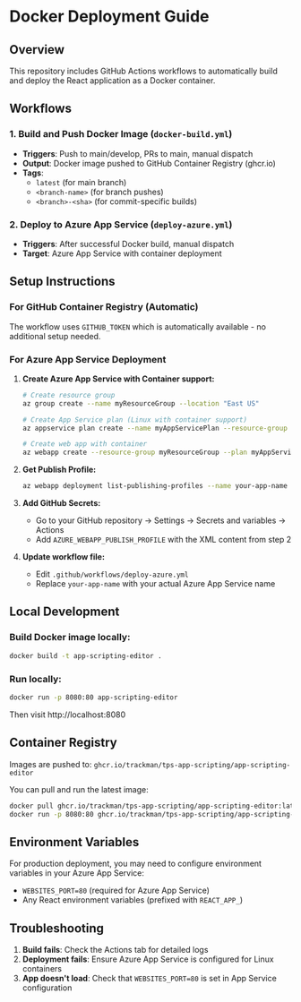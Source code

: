 # Docker Deployment Guide

## Overview
This repository includes GitHub Actions workflows to automatically build and deploy the React application as a Docker container.

## Workflows

### 1. Build and Push Docker Image (`docker-build.yml`)
- **Triggers**: Push to main/develop, PRs to main, manual dispatch
- **Output**: Docker image pushed to GitHub Container Registry (ghcr.io)
- **Tags**: 
  - `latest` (for main branch)
  - `<branch-name>` (for branch pushes)
  - `<branch>-<sha>` (for commit-specific builds)

### 2. Deploy to Azure App Service (`deploy-azure.yml`)
- **Triggers**: After successful Docker build, manual dispatch
- **Target**: Azure App Service with container deployment

## Setup Instructions

### For GitHub Container Registry (Automatic)
The workflow uses `GITHUB_TOKEN` which is automatically available - no additional setup needed.

### For Azure App Service Deployment

1. **Create Azure App Service with Container support:**
   ```bash
   # Create resource group
   az group create --name myResourceGroup --location "East US"
   
   # Create App Service plan (Linux with container support)
   az appservice plan create --name myAppServicePlan --resource-group myResourceGroup --sku B1 --is-linux
   
   # Create web app with container
   az webapp create --resource-group myResourceGroup --plan myAppServicePlan --name your-app-name --deployment-container-image-name nginx
   ```

2. **Get Publish Profile:**
   ```bash
   az webapp deployment list-publishing-profiles --name your-app-name --resource-group myResourceGroup --xml
   ```

3. **Add GitHub Secrets:**
   - Go to your GitHub repository → Settings → Secrets and variables → Actions
   - Add `AZURE_WEBAPP_PUBLISH_PROFILE` with the XML content from step 2

4. **Update workflow file:**
   - Edit `.github/workflows/deploy-azure.yml`
   - Replace `your-app-name` with your actual Azure App Service name

## Local Development

### Build Docker image locally:
```bash
docker build -t app-scripting-editor .
```

### Run locally:
```bash
docker run -p 8080:80 app-scripting-editor
```

Then visit http://localhost:8080

## Container Registry

Images are pushed to: `ghcr.io/trackman/tps-app-scripting/app-scripting-editor`

You can pull and run the latest image:
```bash
docker pull ghcr.io/trackman/tps-app-scripting/app-scripting-editor:latest
docker run -p 8080:80 ghcr.io/trackman/tps-app-scripting/app-scripting-editor:latest
```

## Environment Variables

For production deployment, you may need to configure environment variables in your Azure App Service:
- `WEBSITES_PORT=80` (required for Azure App Service)
- Any React environment variables (prefixed with `REACT_APP_`)

## Troubleshooting

1. **Build fails**: Check the Actions tab for detailed logs
2. **Deployment fails**: Ensure Azure App Service is configured for Linux containers
3. **App doesn't load**: Check that `WEBSITES_PORT=80` is set in App Service configuration